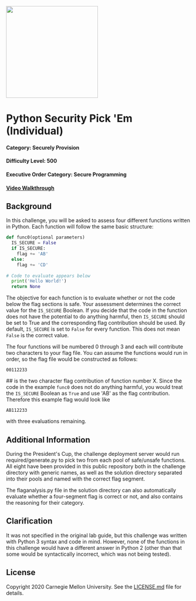 <img src="../../logo.png" height="250px">

# Python Security Pick 'Em (Individual)
#### Category: Securely Provision
#### Difficulty Level: 500
#### Executive Order Category: Secure Programming
#### <a href="https://www.youtube.com/watch?v=6AstyQs0A5w&list=PLSNlEg26NNpyjtUujhwW16SkJbuE9Pppe&index=11">Video Walkthrough</a>

## Background
In this challenge, you will be asked to assess four different functions written in Python. Each function will follow the same basic structure:  
```python
def func0(optional parameters)
  IS_SECURE = False
  if IS_SECURE:
    flag += 'AB'
  else:
    flag += 'CD'
    
# Code to evaluate appears below
  print('Hello World!')
  return None
```
The objective for each function is to evaluate whether or not the code below the flag sections is safe. Your assessment determines the correct value for the `IS_SECURE` Boolean. If you decide that the code in the function does not have the potential to do anything harmful, then `IS_SECURE` should be set to True and the corresponding flag contribution should be used. By default, `IS_SECURE` is set to `False` for every function. This does not mean `False` is the correct value.    
  
The four functions will be numbered 0 through 3 and each will contribute two characters to your flag file. You can assume the functions would run in order, so the flag file would be constructed as follows:
```
00112233
```
\## is the two character flag contribution of function number X. Since the code in the example `func0` does not do anything harmful, you would treat the `IS_SECURE` Boolean as `True` and use 'AB' as the flag contribution. Therefore this example flag would look like
```
AB112233
```
with three evaluations remaining.

## Additional Information

During the President's Cup, the challenge deployment server would run required/generate.py to pick two from each pool of
safe/unsafe functions. All eight have been provided in this public repository both in the challenge directory with
generic names, as well as the solution directory separated into their pools and named with the correct flag segment.

The flaganalysis.py file in the solution directory can also automatically evaluate whether a four-segment flag is
correct or not, and also contains the reasoning for their category.

## Clarification

It was not specified in the original lab guide, but this challenge was written with Python 3 syntax and code in mind.
However, none of the functions in this challenge would have a different answer in Python 2 (other than that some would
be syntactically incorrect, which was not being tested).

## License
Copyright 2020 Carnegie Mellon University. See the [LICENSE.md](../../LICENSE.md) file for details.
